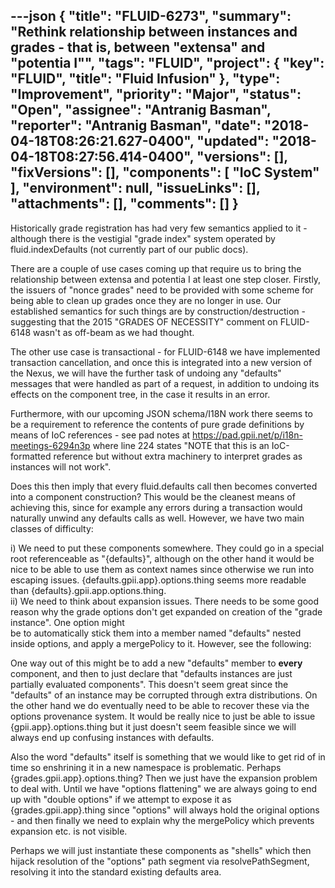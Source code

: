 ---json
{
  "title": "FLUID-6273",
  "summary": "Rethink relationship between instances and grades - that is, between \"extensa\" and \"potentia I\"",
  "tags": "FLUID",
  "project": {
    "key": "FLUID",
    "title": "Fluid Infusion"
  },
  "type": "Improvement",
  "priority": "Major",
  "status": "Open",
  "assignee": "Antranig Basman",
  "reporter": "Antranig Basman",
  "date": "2018-04-18T08:26:21.627-0400",
  "updated": "2018-04-18T08:27:56.414-0400",
  "versions": [],
  "fixVersions": [],
  "components": [
    "IoC System"
  ],
  "environment": null,
  "issueLinks": [],
  "attachments": [],
  "comments": []
}
---
Historically grade registration has had very few semantics applied to it - although there is the vestigial "grade index" system operated by fluid.indexDefaults (not currently part of our public docs).

There are a couple of use cases coming up that require us to bring the relationship between extensa and potentia I at least one step closer. Firstly, the issuers of "nonce grades" need to be provided with some scheme for being able to clean up grades once they are no longer in use. Our established semantics for such things are by construction/destruction - suggesting that the 2015 "GRADES OF NECESSITY" comment on FLUID-6148 wasn't as off-beam as we had thought.

The other use case is transactional - for FLUID-6148 we have implemented transaction cancellation, and once this is integrated into a new version of the Nexus, we will have the further task of undoing any "defaults" messages that were handled as part of a request, in addition to undoing its effects on the component tree, in the case it results in an error.

Furthermore, with our upcoming JSON schema/I18N work there seems to be a requirement to reference the contents of pure grade definitions by means of IoC references - see pad notes at <https://pad.gpii.net/p/i18n-meetings-6294n3p> where line 224 states "NOTE that this is an IoC-formatted reference but without extra machinery to interpret grades as instances will not work".

Does this then imply that every fluid.defaults call then becomes converted into a component construction? This would be the cleanest means of achieving this, since for example any errors during a transaction would naturally unwind any defaults calls as well. However, we have two main classes of difficulty:

i) We need to put these components somewhere. They could go in a special root referenceable as "{defaults}", although on the other hand it would be nice to be able to use them as context names since otherwise we run into escaping issues. {defaults.gpii.app}.options.thing seems more readable than {defaults}.gpii.app.options.thing.\
ii) We need to think about expansion issues. There needs to be some good reason why the grade options don't get expanded on creation of the "grade instance". One option might \
be to automatically stick them into a member named "defaults" nested inside options, and apply a mergePolicy to it. However, see the following:

One way out of this might be to add a new "defaults" member to **every** component, and then to just declare that "defaults instances are just partially evaluated components". This doesn't seem great since the "defaults" of an instance may be corrupted through extra distributions. On the other hand we do eventually need to be able to recover these via the options provenance system. It would be really nice to just be able to issue {gpii.app}.options.thing but it just doesn't seem feasible since we will always end up confusing instances with defaults.&#x20;

Also the word "defaults" itself is something that we would like to get rid of in time so enshrining it in a new namespace is problematic. Perhaps {grades.gpii.app}.options.thing? Then we just have the expansion problem to deal with. Until we have "options flattening" we are always going to end up with "double options" if we attempt to expose it as {grades.gpii.app}.thing since "options" will always hold the original options - and then finally we need to explain why the mergePolicy which prevents expansion etc. is not visible.

Perhaps we will just instantiate these components as "shells" which then hijack resolution of the "options" path segment via resolvePathSegment, resolving it into the standard existing defaults area.&#x20;

        